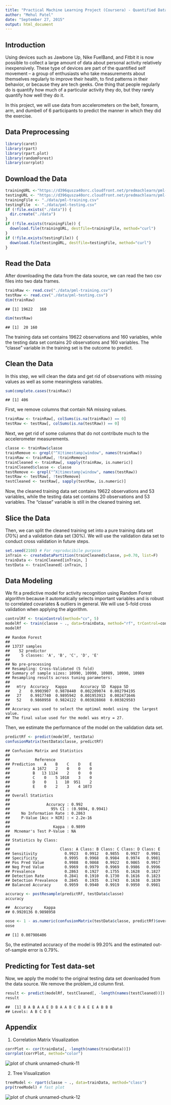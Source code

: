 ```yaml
---
title: "Practical Machine Learning Project (Coursera) - Quantified Data Analysis"
author: "Mehul Patel"
date: "September 27, 2015"
output: html_document
---
```


Introduction
------------

Using devices such as Jawbone Up, Nike FuelBand, and Fitbit it is now possible to collect a large amount of data about personal activity relatively inexpensively. These type of devices are part of the quantified self movement – a group of enthusiasts who take measurements about themselves regularly to improve their health, to find patterns in their behavior, or because they are tech geeks. One thing that people regularly do is quantify how much of a particular activity they do, but they rarely quantify how well they do it.  

In this project, we will use data from accelerometers on the belt, forearm, arm, and dumbell of 6 participants to predict the manner in which they did the exercise.

Data Preprocessing
------------------


```r
library(caret)
library(rpart)
library(rpart.plot)
library(randomForest)
library(corrplot)
```

Download the Data
-----------------


```r
trainingURL <-"https://d396qusza40orc.cloudfront.net/predmachlearn/pml-training.csv"
testingURL <- "https://d396qusza40orc.cloudfront.net/predmachlearn/pml-testing.csv"
trainingFile <- "./data/pml-training.csv"
testingFile  <- "./data/pml-testing.csv"
if (!file.exists("./data")) {
  dir.create("./data")
}
if (!file.exists(trainingFile)) {
  download.file(trainingURL, destfile=trainingFile, method="curl")
}
if (!file.exists(testingFile)) {
  download.file(testingURL, destfile=testingFile, method="curl")
}
```

Read the Data
-------------

After downloading the data from the data source, we can read the two csv files into two data frames.  

```r
trainRaw <- read.csv("./data/pml-training.csv")
testRaw <- read.csv("./data/pml-testing.csv")
dim(trainRaw)
```

```
## [1] 19622   160
```

```r
dim(testRaw)
```

```
## [1]  20 160
```

The training data set contains 19622 observations and 160 variables, while the testing data set contains 20 observations and 160 variables. The “classe” variable in the training set is the outcome to predict.  

Clean the Data
--------------

In this step, we will clean the data and get rid of observations with missing values as well as some meaningless variables.  


```r
sum(complete.cases(trainRaw))
```

```
## [1] 406
```

First, we remove columns that contain NA missing values.  


```r
trainRaw <- trainRaw[, colSums(is.na(trainRaw)) == 0] 
testRaw <- testRaw[, colSums(is.na(testRaw)) == 0] 
```

Next, we get rid of some columns that do not contribute much to the accelerometer measurements.  


```r
classe <- trainRaw$classe
trainRemove <- grepl("^X|timestamp|window", names(trainRaw))
trainRaw <- trainRaw[, !trainRemove]
trainCleaned <- trainRaw[, sapply(trainRaw, is.numeric)]
trainCleaned$classe <- classe
testRemove <- grepl("^X|timestamp|window", names(testRaw))
testRaw <- testRaw[, !testRemove]
testCleaned <- testRaw[, sapply(testRaw, is.numeric)]
```

Now, the cleaned training data set contains 19622 observations and 53 variables, while the testing data set contains 20 observations and 53 variables. The “classe” variable is still in the cleaned training set.  

Slice the Data
--------------

Then, we can split the cleaned training set into a pure training data set (70%) and a validation data set (30%). We will use the validation data set to conduct cross validation in future steps.  


```r
set.seed(2108) # For reproducibile purpose
inTrain <- createDataPartition(trainCleaned$classe, p=0.70, list=F)
trainData <- trainCleaned[inTrain, ]
testData <- trainCleaned[-inTrain, ]
```

Data Modeling
-------------

We fit a predictive model for activity recognition using Random Forest algorithm because it automatically selects important variables and is robust to correlated covariates & outliers in general. We will use 5-fold cross validation when applying the algorithm.  


```r
controlRf <- trainControl(method="cv", 5)
modelRf <- train(classe ~ ., data=trainData, method="rf", trControl=controlRf, ntree=250)
modelRf
```

```
## Random Forest 
## 
## 13737 samples
##    52 predictor
##     5 classes: 'A', 'B', 'C', 'D', 'E' 
## 
## No pre-processing
## Resampling: Cross-Validated (5 fold) 
## Summary of sample sizes: 10990, 10990, 10989, 10990, 10989 
## Resampling results across tuning parameters:
## 
##   mtry  Accuracy   Kappa      Accuracy SD  Kappa SD   
##    2    0.9903907  0.9878440  0.002209074  0.002794195
##   27    0.9917740  0.9895942  0.001953913  0.002471646
##   52    0.9860958  0.9824122  0.003028868  0.003829583
## 
## Accuracy was used to select the optimal model using  the largest value.
## The final value used for the model was mtry = 27.
```

Then, we estimate the performance of the model on the validation data set.  


```r
predictRf <- predict(modelRf, testData)
confusionMatrix(testData$classe, predictRf)
```

```
## Confusion Matrix and Statistics
## 
##           Reference
## Prediction    A    B    C    D    E
##          A 1672    2    0    0    0
##          B   13 1124    2    0    0
##          C    0    5 1018    3    0
##          D    0    1   10  951    2
##          E    0    2    3    4 1073
## 
## Overall Statistics
##                                           
##                Accuracy : 0.992           
##                  95% CI : (0.9894, 0.9941)
##     No Information Rate : 0.2863          
##     P-Value [Acc > NIR] : < 2.2e-16       
##                                           
##                   Kappa : 0.9899          
##  Mcnemar's Test P-Value : NA              
## 
## Statistics by Class:
## 
##                      Class: A Class: B Class: C Class: D Class: E
## Sensitivity            0.9923   0.9912   0.9855   0.9927   0.9981
## Specificity            0.9995   0.9968   0.9984   0.9974   0.9981
## Pos Pred Value         0.9988   0.9868   0.9922   0.9865   0.9917
## Neg Pred Value         0.9969   0.9979   0.9969   0.9986   0.9996
## Prevalence             0.2863   0.1927   0.1755   0.1628   0.1827
## Detection Rate         0.2841   0.1910   0.1730   0.1616   0.1823
## Detection Prevalence   0.2845   0.1935   0.1743   0.1638   0.1839
## Balanced Accuracy      0.9959   0.9940   0.9919   0.9950   0.9981
```

```r
accuracy <- postResample(predictRf, testData$classe)
accuracy
```

```
##  Accuracy     Kappa 
## 0.9920136 0.9898958
```

```r
oose <- 1 - as.numeric(confusionMatrix(testData$classe, predictRf)$overall[1])
oose
```

```
## [1] 0.007986406
```

So, the estimated accuracy of the model is 99.20% and the estimated out-of-sample error is 0.79%.

Predicting for Test data-set
----------------------------

Now, we apply the model to the original testing data set downloaded from the data source. We remove the problem_id column first.  


```r
result <- predict(modelRf, testCleaned[, -length(names(testCleaned))])
result
```

```
##  [1] B A B A A E D B A A B C B A E E A B B B
## Levels: A B C D E
```

Appendix
--------

1. Correlation Matrix Visualization  


```r
corrPlot <- cor(trainData[, -length(names(trainData))])
corrplot(corrPlot, method="color")
```

![plot of chunk unnamed-chunk-11](figure/unnamed-chunk-11-1.png) 

2. Tree Visualization  


```r
treeModel <- rpart(classe ~ ., data=trainData, method="class")
prp(treeModel) # fast plot
```

![plot of chunk unnamed-chunk-12](figure/unnamed-chunk-12-1.png) 
